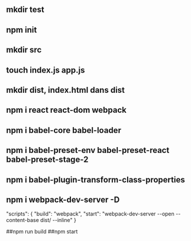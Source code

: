 ## mkdir test
## npm init
## mkdir src
## touch index.js app.js
## mkdir dist, index.html dans dist

## npm i react react-dom webpack
## npm i babel-core babel-loader
## npm i babel-preset-env babel-preset-react babel-preset-stage-2
## npm i babel-plugin-transform-class-properties
## npm i webpack-dev-server -D

"scripts": {
  "build": "webpack",
  "start": "webpack-dev-server  --open --content-base dist/ --inline"
}

##npm run build
##npm start

